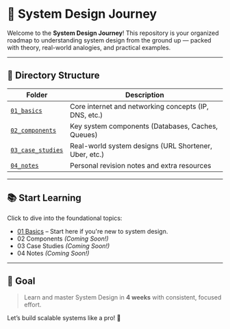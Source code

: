 # 🧠 System Design Journey

Welcome to the **System Design Journey**! This repository is your organized roadmap to understanding system design from the ground up — packed with theory, real-world analogies, and practical examples.

---

## 📁 Directory Structure

| Folder            | Description                                                |
|-------------------|------------------------------------------------------------|
| [`01_basics`](./01_basics)         | Core internet and networking concepts (IP, DNS, etc.) |
| [`02_components`](./02_components) | Key system components (Databases, Caches, Queues)     |
| [`03_case_studies`](./03_case_studies) | Real-world system designs (URL Shortener, Uber, etc.) |
| [`04_notes`](./04_notes)           | Personal revision notes and extra resources           |

---

## 📚 Start Learning

Click to dive into the foundational topics:

- [01 Basics](./01_basics/README.md) – Start here if you're new to system design.
- 02 Components *(Coming Soon!)*
- 03 Case Studies *(Coming Soon!)*
- 04 Notes *(Coming Soon!)*

---

## 🚀 Goal

> Learn and master System Design in **4 weeks** with consistent, focused effort.

Let’s build scalable systems like a pro! 💪
